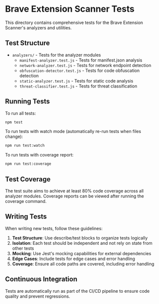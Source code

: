 # Brave Extension Scanner Tests

This directory contains comprehensive tests for the Brave Extension Scanner's analyzers and utilities.

## Test Structure

- `analyzers/` - Tests for the analyzer modules
  - `manifest-analyzer.test.js` - Tests for manifest.json analysis
  - `network-analyzer.test.js` - Tests for network endpoint detection
  - `obfuscation-detector.test.js` - Tests for code obfuscation detection
  - `static-analyzer.test.js` - Tests for static code analysis
  - `threat-classifier.test.js` - Tests for threat classification

## Running Tests

To run all tests:

```bash
npm test
```

To run tests with watch mode (automatically re-run tests when files change):

```bash
npm run test:watch
```

To run tests with coverage report:

```bash
npm run test:coverage
```

## Test Coverage

The test suite aims to achieve at least 80% code coverage across all analyzer modules. Coverage reports can be viewed after running the coverage command.

## Writing Tests

When writing new tests, follow these guidelines:

1. **Test Structure**: Use describe/test blocks to organize tests logically
2. **Isolation**: Each test should be independent and not rely on state from other tests
3. **Mocking**: Use Jest's mocking capabilities for external dependencies
4. **Edge Cases**: Include tests for edge cases and error handling
5. **Coverage**: Ensure all code paths are covered, including error handling

## Continuous Integration

Tests are automatically run as part of the CI/CD pipeline to ensure code quality and prevent regressions.